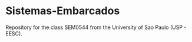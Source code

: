 # Sistemas-Embarcados
Repository for the class SEM0544 from the University of Sao Paulo (USP - EESC).
